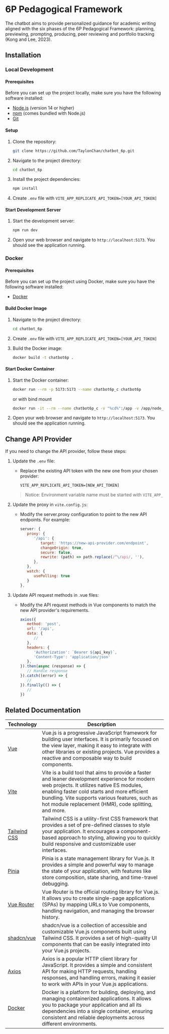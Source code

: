 # 6P Pedagogical Framework

The chatbot aims to provide personalized guidance for academic writing aligned with the six phases of the 6P Pedagogical Framework: planning, previewing, prompting, producing, peer reviewing and portfolio tracking (Kong and Lee, 2023).

## Installation

### Local Development

#### Prerequisites

Before you can set up the project locally, make sure you have the following software installed:

- [Node.js](https://nodejs.org/) (version 14 or higher)
- [npm](https://www.npmjs.com/) (comes bundled with Node.js)
- [Git](https://git-scm.com/)

#### Setup

1. Clone the repository:

   ```bash
   git clone https://github.com/TaylonChan/chatbot_6p.git
   ```

2. Navigate to the project directory:

   ```bash
   cd chatbot_6p
   ```

3. Install the project dependencies:

   ```bash
   npm install
   ```

4. Create `.env` file with `VITE_APP_REPLICATE_API_TOKEN=[YOUR_API_TOKEN]`

#### Start Development Server

1. Start the development server:

   ```bash
   npm run dev
   ```

2. Open your web browser and navigate to `http://localhost:5173`. You should see the application running.

### Docker

#### Prerequisites

Before you can set up the project using Docker, make sure you have the following software installed:

- [Docker](https://www.docker.com/)

#### Build Docker Image

1. Navigate to the project directory:

   ```bash
   cd chatbot_6p
   ```

2. Create `.env` file with `VITE_APP_REPLICATE_API_TOKEN=[YOUR_API_TOKEN]`

3. Build the Docker image:

   ```bash
   docker build -t chatbot6p .
   ```

#### Start Docker Container

1. Start the Docker container:

   ```bash
   docker run --rm -p 5173:5173 --name chatbot6p_c chatbot6p
   ```
   or with bind mount
   ```bash
   docker run -it --rm --name chatbot6p_c -v "%cd%":/app -v /app/node_modules -p 5173:5173 chatbot6p
   ```

2. Open your web browser and navigate to `http://localhost:5173`. You should see the application running.


## Change API Provider

If you need to change the API provider, follow these steps:

1. Update the `.env` file:
   - Replace the existing API token with the new one from your chosen provider:
     ```
     VITE_APP_REPLICATE_API_TOKEN=[NEW_API_TOKEN]
     ```
   > Notice: Environment variable name must be started with `VITE_APP_`

2. Update the proxy in `vite.config.js`:
   - Modify the server.proxy configuration to point to the new API endpoints. For example:
      ```javascript
      server: {
         proxy: {
            '/api': {
               target: 'https://new-api-provider.com/endpoint',
               changeOrigin: true,
               secure: false,
               rewrite: (path) => path.replace(/^\/api/, ''),
            },
         },
         watch: {
            usePolling: true
         }
      },
     ```

3. Update API request methods in .vue files:
   - Modify the API request methods in Vue components to match the new API provider's requirements.
      ```javascript
      axios({
         method: 'post',
         url: '/api',
         data: {
            //
         },
         headers: {
            'Authorization': `Bearer ${api_key}`,
            'Content-Type': 'application/json'
         },
      }).then(async (response) => {
         // Handle response
      }).catch((error) => {
         //
      }).finally(() => {
         //
      })
      ```

## Related Documentation

| Technology | Description |
| --- | --- |
| [Vue](https://v3.vuejs.org/guide/introduction.html) | Vue.js is a progressive JavaScript framework for building user interfaces. It is primarily focused on the view layer, making it easy to integrate with other libraries or existing projects. Vue provides a reactive and composable way to build components. |
| [Vite](https://vitejs.dev/guide/) | Vite is a build tool that aims to provide a faster and leaner development experience for modern web projects. It utilizes native ES modules, enabling faster cold starts and more efficient bundling. Vite supports various features, such as hot module replacement (HMR), code splitting, and more. |
| [Tailwind CSS](https://tailwindcss.com/docs/installation) | Tailwind CSS is a utility-first CSS framework that provides a set of pre-defined classes to style your application. It encourages a component-based approach to styling, allowing you to quickly build responsive and customizable user interfaces. |
| [Pinia](https://pinia.vuejs.org/introduction.html) | Pinia is a state management library for Vue.js. It provides a simple and powerful way to manage the state of your application, with features like store composition, state sharing, and time-travel debugging. |
| [Vue Router](https://router.vuejs.org/guide/) | Vue Router is the official routing library for Vue.js. It allows you to create single-page applications (SPAs) by mapping URLs to Vue components, handling navigation, and managing the browser history. |
| [shadcn/vue](https://www.shadcn-vue.com/docs/introduction.html) | shadcn/vue is a collection of accessible and customizable Vue.js components built using Tailwind CSS. It provides a set of high-quality UI components that can be easily integrated into your Vue.js projects. |
| [Axios](https://axios-http.com/docs/intro) | Axios is a popular HTTP client library for JavaScript. It provides a simple and consistent API for making HTTP requests, handling responses, and handling errors, making it easier to work with APIs in your Vue.js applications. |
| [Docker](https://docs.docker.com/get-started/) | Docker is a platform for building, deploying, and managing containerized applications. It allows you to package your application and all its dependencies into a single container, ensuring consistent and reliable deployments across different environments. |